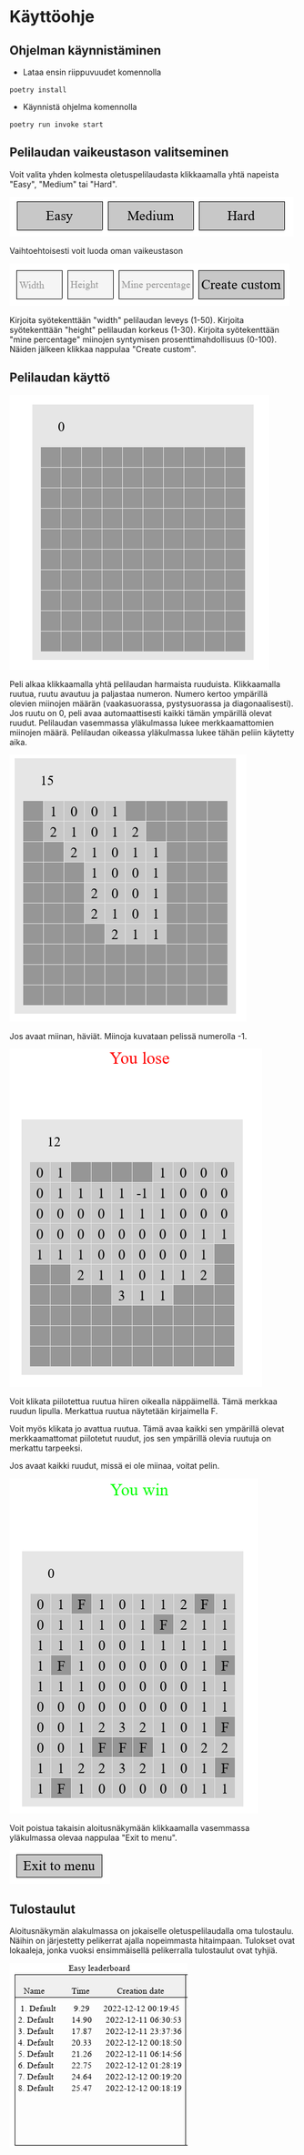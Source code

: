 # Käyttöohje
## Ohjelman käynnistäminen
* Lataa ensin riippuvuudet komennolla
```
poetry install
```
* Käynnistä ohjelma komennolla
```
poetry run invoke start
```
## Pelilaudan vaikeustason valitseminen
Voit valita yhden kolmesta oletuspelilaudasta klikkaamalla yhtä napeista "Easy", "Medium" tai "Hard".

![](./kuvat/difficulty_buttons.PNG)

Vaihtoehtoisesti voit luoda oman vaikeustason

![](./kuvat/custom_board_ui_objects.PNG)

Kirjoita syötekenttään "width" pelilaudan leveys (1-50). Kirjoita syötekenttään "height" pelilaudan korkeus (1-30).
Kirjoita syötekenttään "mine percentage" miinojen syntymisen prosenttimahdollisuus (0-100). Näiden jälkeen klikkaa nappulaa "Create custom".

## Pelilaudan käyttö
![](./kuvat/untouched_board.PNG)

Peli alkaa klikkaamalla yhtä pelilaudan harmaista ruuduista. Klikkaamalla ruutua, ruutu avautuu ja paljastaa numeron.
Numero kertoo ympärillä olevien miinojen määrän (vaakasuorassa, pystysuorassa ja diagonaalisesti).
Jos ruutu on 0, peli avaa automaattisesti kaikki tämän ympärillä olevat ruudut.
Pelilaudan vasemmassa yläkulmassa lukee merkkaamattomien miinojen määrä.
Pelilaudan oikeassa yläkulmassa lukee tähän peliin käytetty aika.

![](./kuvat/first_cell_open.PNG)

Jos avaat miinan, häviät. Miinoja kuvataan pelissä numerolla -1.

![](./kuvat/lose.PNG)

Voit klikata piilotettua ruutua hiiren oikealla näppäimellä. Tämä merkkaa ruudun lipulla. Merkattua ruutua näytetään kirjaimella F.

Voit myös klikata jo avattua ruutua. Tämä avaa kaikki sen ympärillä olevat merkkaamattomat piilotetut ruudut, jos sen ympärillä olevia ruutuja on merkattu tarpeeksi.

Jos avaat kaikki ruudut, missä ei ole miinaa, voitat pelin.

![](./kuvat/completed_board.PNG)

Voit poistua takaisin aloitusnäkymään klikkaamalla vasemmassa yläkulmassa olevaa nappulaa "Exit to menu".

![](./kuvat/exit_to_menu_button.PNG)

## Tulostaulut
Aloitusnäkymän alakulmassa on jokaiselle oletuspelilaudalla oma tulostaulu. Näihin on järjestetty pelikerrat ajalla nopeimmasta hitaimpaan.
Tulokset ovat lokaaleja, jonka vuoksi ensimmäisellä pelikerralla tulostaulut ovat tyhjiä.

![](./kuvat/leaderboards.PNG)
